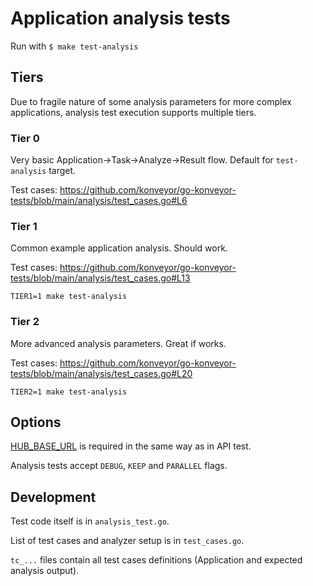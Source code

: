 # Application analysis tests

Run with ```$ make test-analysis```

## Tiers

Due to fragile nature of some analysis parameters for more complex applications, analysis test execution supports multiple tiers.

### Tier 0

Very basic Application->Task->Analyze->Result flow. Default for ```test-analysis``` target.

Test cases: https://github.com/konveyor/go-konveyor-tests/blob/main/analysis/test_cases.go#L6

### Tier 1

Common example application analysis. Should work.

Test cases: https://github.com/konveyor/go-konveyor-tests/blob/main/analysis/test_cases.go#L13

```
TIER1=1 make test-analysis
```

### Tier 2

More advanced analysis parameters. Great if works.

Test cases: https://github.com/konveyor/go-konveyor-tests/blob/main/analysis/test_cases.go#L20

```
TIER2=1 make test-analysis
```

## Options

[HUB_BASE_URL](https://github.com/konveyor/tackle2-hub/tree/main/test#rest-api) is required in the same way as in API test.

Analysis tests accept ```DEBUG```, ```KEEP``` and ```PARALLEL``` flags.

## Development

Test code itself is in ```analysis_test.go```.

List of test cases and analyzer setup is in ```test_cases.go```.

```tc_...``` files contain all test cases definitions (Application and expected analysis output).
